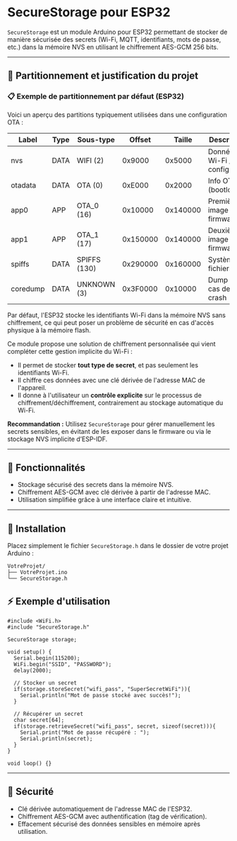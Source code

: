 # SecureStorage pour ESP32

`SecureStorage` est un module Arduino pour ESP32 permettant de stocker de manière sécurisée des secrets (Wi-Fi, MQTT, identifiants, mots de passe, etc.) dans la mémoire NVS en utilisant le chiffrement AES-GCM 256 bits.

---

## 🧱 Partitionnement et justification du projet

### 📋 Exemple de partitionnement par défaut (ESP32)

Voici un aperçu des partitions typiquement utilisées dans une configuration OTA :

| Label     | Type   | Sous-type     | Offset    | Taille     | Description              |
|-----------|--------|----------------|-----------|------------|--------------------------|
| nvs       | DATA   | WIFI (2)       | 0x9000    | 0x5000     | Données Wi-Fi / config   |
| otadata   | DATA   | OTA (0)        | 0xE000    | 0x2000     | Info OTA (bootloader)    |
| app0      | APP    | OTA_0 (16)     | 0x10000   | 0x140000   | Première image firmware  |
| app1      | APP    | OTA_1 (17)     | 0x150000  | 0x140000   | Deuxième image firmware  |
| spiffs    | DATA   | SPIFFS (130)   | 0x290000  | 0x160000   | Système de fichiers      |
| coredump  | DATA   | UNKNOWN (3)    | 0x3F0000  | 0x10000    | Dump en cas de crash     |

Par défaut, l'ESP32 stocke les identifiants Wi-Fi dans la mémoire NVS sans chiffrement, ce qui peut poser un problème de sécurité en cas d'accès physique à la mémoire flash.

Ce module propose une solution de chiffrement personnalisée qui vient compléter cette gestion implicite du Wi-Fi :

- Il permet de stocker **tout type de secret**, et pas seulement les identifiants Wi-Fi.
- Il chiffre ces données avec une clé dérivée de l'adresse MAC de l'appareil.
- Il donne à l'utilisateur un **contrôle explicite** sur le processus de chiffrement/déchiffrement, contrairement au stockage automatique du Wi-Fi.

**Recommandation :** Utilisez `SecureStorage` pour gérer manuellement les secrets sensibles, en évitant de les exposer dans le firmware ou via le stockage NVS implicite d’ESP-IDF.

---

## 🚀 Fonctionnalités

- Stockage sécurisé des secrets dans la mémoire NVS.
- Chiffrement AES-GCM avec clé dérivée à partir de l'adresse MAC.
- Utilisation simplifiée grâce à une interface claire et intuitive.

---

## 📂 Installation

Placez simplement le fichier `SecureStorage.h` dans le dossier de votre projet Arduino :

```
VotreProjet/
├── VotreProjet.ino
└── SecureStorage.h
```

## ⚡️ Exemple d'utilisation
```
#include <WiFi.h>
#include "SecureStorage.h"

SecureStorage storage;

void setup() {
  Serial.begin(115200);
  WiFi.begin("SSID", "PASSWORD");
  delay(2000);

  // Stocker un secret
  if(storage.storeSecret("wifi_pass", "SuperSecretWiFi")){
    Serial.println("Mot de passe stocké avec succès!");
  }

  // Récupérer un secret
  char secret[64];
  if(storage.retrieveSecret("wifi_pass", secret, sizeof(secret))){
    Serial.print("Mot de passe récupéré : ");
    Serial.println(secret);
  }
}

void loop() {}
```

---

## 🔐 Sécurité

- Clé dérivée automatiquement de l'adresse MAC de l'ESP32.
- Chiffrement AES-GCM avec authentification (tag de vérification).
- Effacement sécurisé des données sensibles en mémoire après utilisation.




